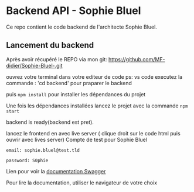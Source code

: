 # Backend API - Sophie Bluel

Ce repo contient le code backend de l'architecte Sophie Bluel. 

## Lancement du backend

Après avoir récupéré le REPO via mon git: https://github.com/MF-didier/Sophie-Bluel-.git
 
 ouvrez votre terminal dans votre editeur de code ps: vs code 
 executez la commande :
 'cd backend' pour praparer le backend

 puis `npm install` pour installer les dépendances du projet

Une fois les dépendances installées lancez le projet avec la commande `npm start`

backend is ready(backend est pret).

lancez le frontend en avec live server ( clique droit sur le code html puis ouvrir avec lives server)
Compte de test pour Sophie Bluel

```
email: sophie.bluel@test.tld

password: S0phie 
```
Lien pour voir la
[documentation Swagger](http://localhost:5678/api-docs/)

Pour lire la documentation, utiliser le navigateur de votre choix
